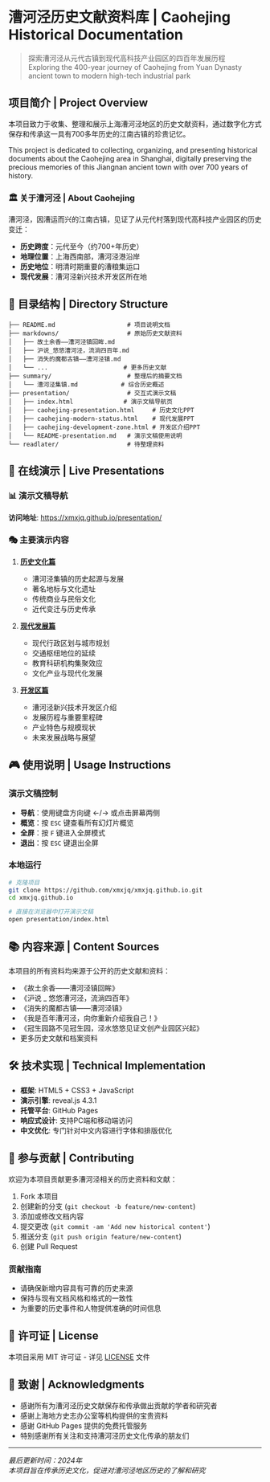 # 漕河泾历史文献资料库 | Caohejing Historical Documentation

> 探索漕河泾从元代古镇到现代高科技产业园区的四百年发展历程  
> Exploring the 400-year journey of Caohejing from Yuan Dynasty ancient town to modern high-tech industrial park

## 项目简介 | Project Overview

本项目致力于收集、整理和展示上海漕河泾地区的历史文献资料，通过数字化方式保存和传承这一具有700多年历史的江南古镇的珍贵记忆。

This project is dedicated to collecting, organizing, and presenting historical documents about the Caohejing area in Shanghai, digitally preserving the precious memories of this Jiangnan ancient town with over 700 years of history.

### 🏛️ 关于漕河泾 | About Caohejing

漕河泾，因漕运而兴的江南古镇，见证了从元代村落到现代高科技产业园区的历史变迁：

- **历史跨度**：元代至今（约700+年历史）
- **地理位置**：上海西南部，漕河泾港沿岸  
- **历史地位**：明清时期重要的漕粮集运口
- **现代发展**：漕河泾新兴技术开发区所在地

## 📁 目录结构 | Directory Structure

```
├── README.md                    # 项目说明文档
├── markdowns/                   # 原始历史文献资料
│   ├── 故土余香——漕河泾镇回眸.md
│   ├── 沪说_悠悠漕河泾，流淌四百年.md
│   ├── 消失的魔都古镇——漕河泾镇.md
│   └── ...                     # 更多历史文献
├── summary/                     # 整理后的摘要文档
│   └── 漕河泾集镇.md            # 综合历史概述
├── presentation/                # 交互式演示文稿
│   ├── index.html              # 演示文稿导航页
│   ├── caohejing-presentation.html     # 历史文化PPT
│   ├── caohejing-modern-status.html    # 现代发展PPT
│   ├── caohejing-development-zone.html # 开发区介绍PPT
│   └── README-presentation.md   # 演示文稿使用说明
└── readlater/                   # 待整理资料
```

## 🎯 在线演示 | Live Presentations

### 📊 演示文稿导航
**访问地址**: https://xmxjq.github.io/presentation/

### 🎭 主要演示内容

1. **[历史文化篇](https://xmxjq.github.io/presentation/caohejing-presentation.html)**
   - 漕河泾集镇的历史起源与发展
   - 著名地标与文化遗址
   - 传统商业与民俗文化
   - 近代变迁与历史传承

2. **[现代发展篇](https://xmxjq.github.io/presentation/caohejing-modern-status.html)**
   - 现代行政区划与城市规划
   - 交通枢纽地位的延续
   - 教育科研机构集聚效应
   - 文化产业与现代化发展

3. **[开发区篇](https://xmxjq.github.io/presentation/caohejing-development-zone.html)**
   - 漕河泾新兴技术开发区介绍
   - 发展历程与重要里程碑
   - 产业特色与规模现状
   - 未来发展战略与展望

## 🎮 使用说明 | Usage Instructions

### 演示文稿控制
- **导航**：使用键盘方向键 ←/→ 或点击屏幕两侧
- **概览**：按 `ESC` 键查看所有幻灯片概览
- **全屏**：按 `F` 键进入全屏模式
- **退出**：按 `ESC` 键退出全屏

### 本地运行
```bash
# 克隆项目
git clone https://github.com/xmxjq/xmxjq.github.io.git
cd xmxjq.github.io

# 直接在浏览器中打开演示文稿
open presentation/index.html
```

## 📚 内容来源 | Content Sources

本项目的所有资料均来源于公开的历史文献和资料：

- 《故土余香——漕河泾镇回眸》
- 《沪说 _ 悠悠漕河泾，流淌四百年》  
- 《消失的魔都古镇——漕河泾镇》
- 《我是百年漕河泾，向你重新介绍我自己！》
- 《冠生园路不见冠生园，泾水悠悠见证文创产业园区兴起》
- 更多历史文献和档案资料

## 🛠️ 技术实现 | Technical Implementation

- **框架**: HTML5 + CSS3 + JavaScript
- **演示引擎**: reveal.js 4.3.1
- **托管平台**: GitHub Pages
- **响应式设计**: 支持PC端和移动端访问
- **中文优化**: 专门针对中文内容进行字体和排版优化

## 🤝 参与贡献 | Contributing

欢迎为本项目贡献更多漕河泾相关的历史资料和文献：

1. Fork 本项目
2. 创建新的分支 (`git checkout -b feature/new-content`)
3. 添加或修改文档内容
4. 提交更改 (`git commit -am 'Add new historical content'`)
5. 推送分支 (`git push origin feature/new-content`)
6. 创建 Pull Request

### 贡献指南
- 请确保新增内容具有可靠的历史来源
- 保持与现有文档风格和格式的一致性
- 为重要的历史事件和人物提供准确的时间信息

## 📄 许可证 | License

本项目采用 MIT 许可证 - 详见 [LICENSE](LICENSE) 文件

## 🙏 致谢 | Acknowledgments

- 感谢所有为漕河泾历史文献保存和传承做出贡献的学者和研究者
- 感谢上海地方史志办公室等机构提供的宝贵资料
- 感谢 GitHub Pages 提供的免费托管服务
- 特别感谢所有关注和支持漕河泾历史文化传承的朋友们

---

*最后更新时间：2024年*  
*本项目旨在传承历史文化，促进对漕河泾地区历史的了解和研究*
